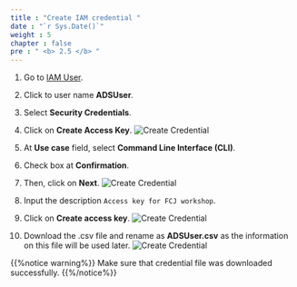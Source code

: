 ```yaml
---
title : "Create IAM credential "
date : "`r Sys.Date()`"
weight : 5
chapter : false
pre : " <b> 2.5 </b> "
---
```


1. Go to [IAM User](https://us-east-1.console.aws.amazon.com/iam/home?region=us-west-2#/users).
2. Click to user name **ADSUser**.
3. Select **Security Credentials**.
4. Click on **Create Access Key**.
![Create Credential](/images/2.prerequires/2.5createcredential/2.5.1createcredential.png?width=90pc)

5. At **Use case** field, select **Command Line Interface (CLI)**.
6. Check box at **Confirmation**.
7. Then, click on **Next**.
![Create Credential](/images/2.prerequires/2.5createcredential/2.5.2createcredential.png?width=90pc)

8. Input the description ```Access key for FCJ workshop```.
9. Click on **Create access key**.
![Create Credential](/images/2.prerequires/2.5createcredential/2.5.3createcredential.png?width=90pc)

10. Download the .csv file and rename as **ADSUser.csv** as the information on this file will be used later.
![Create Credential](/images/2.prerequires/2.5createcredential/2.5.4createcredential.png?width=90pc)

 {{%notice warning%}}
Make sure that credential file was downloaded successfully.
{{%/notice%}}
